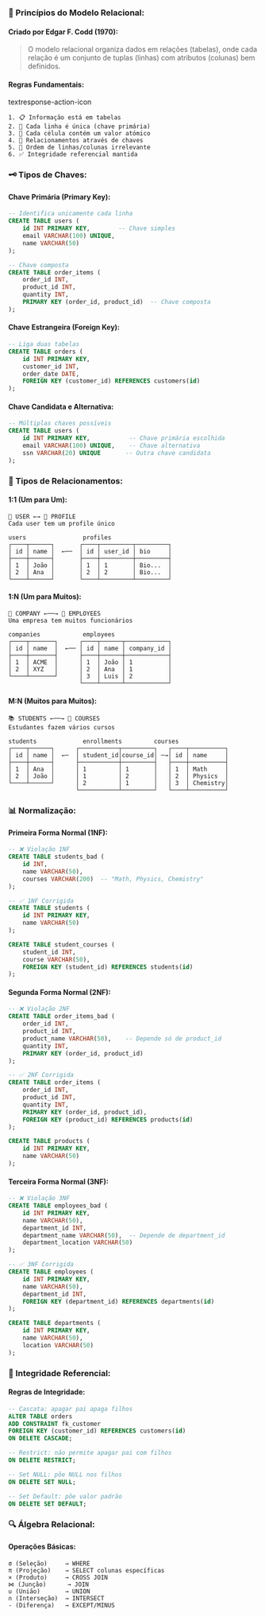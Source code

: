 
### **📐 Princípios do Modelo Relacional:**

#### **Criado por Edgar F. Codd (1970):**

> O modelo relacional organiza dados em relações (tabelas), onde cada relação é um conjunto de tuplas (linhas) com atributos (colunas) bem definidos.

#### **Regras Fundamentais:**

textresponse-action-icon

```text
1. 📋 Informação está em tabelas
2. 🔑 Cada linha é única (chave primária)
3. 🎯 Cada célula contém um valor atómico
4. 🔗 Relacionamentos através de chaves
5. 📏 Ordem de linhas/colunas irrelevante
6. ✅ Integridade referencial mantida
```

### **🗝️ Tipos de Chaves:**

#### **Chave Primária (Primary Key):**

```sql
-- Identifica unicamente cada linha
CREATE TABLE users (
    id INT PRIMARY KEY,        -- Chave simples
    email VARCHAR(100) UNIQUE,
    name VARCHAR(50)
);

-- Chave composta
CREATE TABLE order_items (
    order_id INT,
    product_id INT,
    quantity INT,
    PRIMARY KEY (order_id, product_id)  -- Chave composta
);
```

#### **Chave Estrangeira (Foreign Key):**

```sql
-- Liga duas tabelas
CREATE TABLE orders (
    id INT PRIMARY KEY,
    customer_id INT,
    order_date DATE,
    FOREIGN KEY (customer_id) REFERENCES customers(id)
);
```

#### **Chave Candidata e Alternativa:**

```sql
-- Múltiplas chaves possíveis
CREATE TABLE users (
    id INT PRIMARY KEY,           -- Chave primária escolhida
    email VARCHAR(100) UNIQUE,    -- Chave alternativa
    ssn VARCHAR(20) UNIQUE       -- Outra chave candidata
);
```

### **🔗 Tipos de Relacionamentos:**

#### **1:1 (Um para Um):**

```text
👤 USER ←→ 📄 PROFILE
Cada user tem um profile único

users                profiles
┌────┬──────┐       ┌────┬─────────┬─────────┐
│ id │ name │  ←──  │ id │ user_id │ bio     │
├────┼──────┤       ├────┼─────────┼─────────┤
│ 1  │ João │       │ 1  │ 1       │ Bio...  │
│ 2  │ Ana  │       │ 2  │ 2       │ Bio...  │
└────┴──────┘       └────┴─────────┴─────────┘
```

#### **1:N (Um para Muitos):**

```text
🏢 COMPANY ←──→ 👥 EMPLOYEES
Uma empresa tem muitos funcionários

companies            employees
┌────┬───────┐      ┌────┬──────┬────────────┐
│ id │ name  │  ←── │ id │ name │ company_id │
├────┼───────┤      ├────┼──────┼────────────┤
│ 1  │ ACME  │      │ 1  │ João │ 1          │
│ 2  │ XYZ   │      │ 2  │ Ana  │ 1          │
└────┴───────┘      │ 3  │ Luis │ 2          │
                    └────┴──────┴────────────┘
```

#### **M:N (Muitos para Muitos):**


```text
📚 STUDENTS ←──→ 📖 COURSES
Estudantes fazem vários cursos

students             enrollments         courses
┌────┬──────┐      ┌───────────┬─────────┐   ┌────┬──────────┐
│ id │ name │  ←─  │ student_id│course_id│ ─→│ id │ name     │
├────┼──────┤      ├───────────┼─────────┤   ├────┼──────────┤
│ 1  │ Ana  │      │ 1         │ 1       │   │ 1  │ Math     │
│ 2  │ João │      │ 1         │ 2       │   │ 2  │ Physics  │
└────┴──────┘      │ 2         │ 1       │   │ 3  │ Chemistry│
                   └───────────┴─────────┘   └────┴──────────┘
```

### **📊 Normalização:**

#### **Primeira Forma Normal (1NF):**


```sql
-- ❌ Violação 1NF
CREATE TABLE students_bad (
    id INT,
    name VARCHAR(50),
    courses VARCHAR(200)  -- "Math, Physics, Chemistry"
);

-- ✅ 1NF Corrigida
CREATE TABLE students (
    id INT PRIMARY KEY,
    name VARCHAR(50)
);

CREATE TABLE student_courses (
    student_id INT,
    course VARCHAR(50),
    FOREIGN KEY (student_id) REFERENCES students(id)
);
```

#### **Segunda Forma Normal (2NF):**


```sql
-- ❌ Violação 2NF
CREATE TABLE order_items_bad (
    order_id INT,
    product_id INT,
    product_name VARCHAR(50),    -- Depende só de product_id
    quantity INT,
    PRIMARY KEY (order_id, product_id)
);

-- ✅ 2NF Corrigida
CREATE TABLE order_items (
    order_id INT,
    product_id INT,
    quantity INT,
    PRIMARY KEY (order_id, product_id),
    FOREIGN KEY (product_id) REFERENCES products(id)
);

CREATE TABLE products (
    id INT PRIMARY KEY,
    name VARCHAR(50)
);
```

#### **Terceira Forma Normal (3NF):**


```sql
-- ❌ Violação 3NF
CREATE TABLE employees_bad (
    id INT PRIMARY KEY,
    name VARCHAR(50),
    department_id INT,
    department_name VARCHAR(50),  -- Depende de department_id
    department_location VARCHAR(50)
);

-- ✅ 3NF Corrigida
CREATE TABLE employees (
    id INT PRIMARY KEY,
    name VARCHAR(50),
    department_id INT,
    FOREIGN KEY (department_id) REFERENCES departments(id)
);

CREATE TABLE departments (
    id INT PRIMARY KEY,
    name VARCHAR(50),
    location VARCHAR(50)
);
```

### **🎯 Integridade Referencial:**

#### **Regras de Integridade:**

```sql
-- Cascata: apagar pai apaga filhos
ALTER TABLE orders 
ADD CONSTRAINT fk_customer 
FOREIGN KEY (customer_id) REFERENCES customers(id)
ON DELETE CASCADE;

-- Restrict: não permite apagar pai com filhos
ON DELETE RESTRICT;

-- Set NULL: põe NULL nos filhos
ON DELETE SET NULL;

-- Set Default: põe valor padrão
ON DELETE SET DEFAULT;
```

### **🔍 Álgebra Relacional:**

#### **Operações Básicas:**

```text
σ (Seleção)     → WHERE
π (Projeção)    → SELECT colunas específicas
× (Produto)     → CROSS JOIN
⋈ (Junção)      → JOIN
∪ (União)       → UNION
∩ (Interseção)  → INTERSECT
- (Diferença)   → EXCEPT/MINUS
```